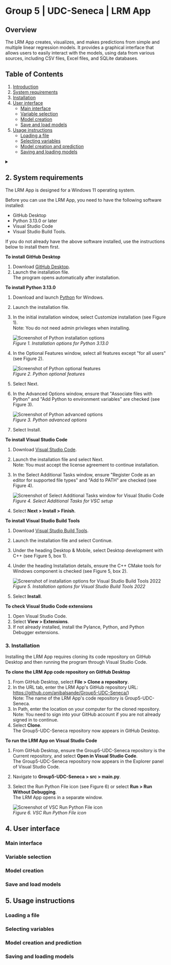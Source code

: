 # Group 5 | UDC-Seneca | LRM App

## Overview
<!-- TO DO: Add link to accessible PDF of Quick Start Guide-->

The LRM App creates, visualizes, and makes predictions from simple and multiple linear regression models. It provides a graphical interface that allows users to easily interact with the models, using data from various sources, including CSV files, Excel files, and SQLite databases.

## Table of Contents
<!--Finalize TOC at the very end. These are placeholders only at this point. All headings subject to change depending on project progress.--> 
1. [Introduction](#introduction)
2. [System requirements](#system-requirements)
3. [Installation](#installation)
4. [User interface](#user-interface)
    - [Main interface](#main-interface)
    - [Variable selection](#variable-selection)
    - [Model creation](#model-creation)
    - [Save and load models](#save-and-load-models)
5. [Usage instructions](#usage-instructions)
    - [Loading a file](#loading-a-file)
    - [Selecting variables](#selecting-variables)
    - [Model creation and prediction](#model-creation-and-prediction)
    - [Saving and loading models](#saving-and-loading-models)

<!--Does Troubleshooting section need to be added? What about FAQs, Credits, Licence/License?-->

<details>
    <summary><Introduction></summary>
        ## 1. Introduction
<!-- TO DO: Add more information about name of the app (LRM App?), motivation for app, the target audience, the problem it solves, what we learned -->

### What is the LRM App? 
The LRM App is a tool for analyzing data and making predictions from it. 

### How does the LRM App do this?
Using information from you and the power of artificial intelligence, the LRM App creates and visualizes simple and multiple linear regression models. These linear regression models let you analyze historical data patterns and from them predict future data patterns. 

### What is artificial intelligence?
Artificial intelligence, or AI, is defined as "a field of science concerned with building computers and machines that can reason, learn, and act in such a way that would normally require human intelligence or that involves data whose scale exceeds what humans can analyze." ([Google Cloud](https://cloud.google.com/learn/what-is-artificial-intelligence#artificial-intelligence-defined))

### What is linear regression? 
Linear regression is one of the methods, or algorithms (a set of instructions), by which mathematicians can show statistical information and model relationships between variables. AI can perform the linear regression algorithm in a matter of milliseconds, whereas it would take a human significantly longer.  

### Is the LRM App hard to use?
No. The LRM App has an easy-to-use graphical interface and guides you through the entire data analysis and prection process, including
  - uploading your dataset from common formats like .CSV, Excel, and SQLite and addressing incomplete information
  - focusing on the datapoints from your dataset that are important to you
  - building a visual model and a graph of the data
  - displaying the mathematical formula and the expected accuracy of predictions
  - making predictions upon receiving new datapoints

The LRM App also lets you save and reload your models quickly, making it indispensable for your research needs.

</details>

## 2. System requirements
The LRM App is designed for a Windows 11 operating system.

Before you can use the LRM App, you need to have the following software installed:
- GitHub Desktop
- Python 3.13.0 or later
- Visual Studio Code
- Visual Studio Build Tools.
   
If you do not already have the above software installed, use the instructions below to install them first. 

**To install GitHub Desktop**
1. Download [GitHub Desktop](https://desktop.github.com/download/).
2. Launch the installation file.  
    The program opens automatically after installation.  

**To install Python 3.13.0**
1. Download and launch [Python](https://python.org/downloads/) for Windows.
2. Launch the installation file.
3. In the initial installation window, select Customize installation (see Figure 1).  
    Note: You do not need admin privileges when installing.
   
    ![Screenshot of Python installation options](/images/Python_installation_screenshot.jpg)  
    *Figure 1. Installation options for Python 3.13.0*  

4. In the Optional Features window, select all features except "for all users" (see Figure 2).

    ![Screenshot of Python optional features](/images/Python_optional_features_screenshot.jpg)  
    *Figure 2. Python optional features*  

5. Select Next.
6. In the Advanced Options window, ensure that "Associate files with Python" and "Add Python to environment variables" are checked (see Figure 3).

    ![Screenshot of Python advanced options](/images/Python_advanced_screenshot.jpg)  
    *Figure 3. Python advanced options*  

7. Select Install.

**To install Visual Studio Code**
1. Download [Visual Studio Code](https://code.visualstudio.com/).
2. Launch the installation file and select Next.  
    Note: You must accept the license agreement to continue installation.
3. In the Select Additional Tasks window, ensure "Register Code as an editor for supported file types" and "Add to PATH" are checked (see Figure 4).

    ![Screenshot of Select Additional Tasks window for Visual Studio Code](/images/VSCsetuppagescreenshot.jpg)  
    *Figure 4. Select Additional Tasks for VSC setup*  
   
4. Select **Next > Install > Finish**.

**To install Visual Studio Build Tools**
1. Download [Visual Studio Build Tools](https://visualstudio.microsoft.com/downloads/#build-tools-for-visual-studio-2022).
2. Launch the installation file and select Continue.
3. Under the heading Desktop & Mobile, select Desktop development with C++ (see Figure 5, box 1).
4. Under the heading Installation details, ensure the C++ CMake tools for Windows component is checked (see Figure 5, box 2).  

    ![Screenshot of installation options for Visual Studio Build Tools 2022](/images/Compiler_installation_screenshot.jpg)
    *Figure 5. Installation options for Visual Studio Build Tools 2022*
5. Select **Install**. 

**To check Visual Studio Code extensions**
1. Open Visual Studio Code.
2. Select **View > Extensions**.
3. If not already installed, install the Pylance, Python, and Python Debugger extensions.
 
### 3. Installation
Installing the LRM App requires cloning its code repository on GitHub Desktop and then running the program through Visual Studio Code. 

**To clone the LRM App code repository on GitHub Desktop**
1. From GitHub Desktop, select **File > Clone a repository**.
2. In the URL tab, enter the LRM App's GitHub repository URL: https://github.com/anibalsande/Group5-UDC-Seneca/)  
    Note: The name of the LRM App's code repository is Group5-UDC-Seneca.
3. In Path, enter the location on your computer for the cloned repository.  
    Note: You need to sign into your GitHub account if you are not already signed in to continue.
4. Select **Clone**.  
    The Group5-UDC-Seneca repository now appears in GitHub Desktop. 

**To run the LRM App on Visual Studio Code**
1. From GitHub Desktop, ensure the Group5-UDC-Seneca repository is the Current repository, and select **Open in Visual Studio Code**.  
    The Group5-UDC-Seneca repository now appears in the Explorer panel of Visual Studio Code.
2. Navigate to **Group5-UDC-Seneca > src > main.py**.
3. Select the Run Python File icon (see Figure 6) or select **Run > Run Without Debugging**.  
    The LRM App opens in a separate window.
   
   ![Screenshot of VSC Run Python File icon](/images/VSCRunIconScreenshot.jpg)  
   *Figure 6. VSC Run Python File icon*  

## 4. User interface

### Main interface

### Variable selection

### Model creation

### Save and load models

## 5. Usage instructions

### Loading a file

### Selecting variables

### Model creation and prediction

### Saving and loading models

<!--Troubleshooting? FAQs? Credits? Licence/License?-->
